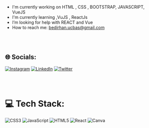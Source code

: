 
-  I'm currently working on HTML , CSS , BOOTSTRAP, JAVASCRIPT, VueJS
-  I'm currently learning  ,VuJS , ReactJs
-  I’m looking for help with REACT and Vue
-  How to reach me: bedirhan.ucbas@gmail.com

<br>
<br>

## 🌐 Socials:
[![Instagram](https://img.shields.io/badge/Instagram-%23E4405F.svg?logo=Instagram&logoColor=white)](https://instagram.com/bedirhanucbas) [![LinkedIn](https://img.shields.io/badge/LinkedIn-%230077B5.svg?logo=linkedin&logoColor=white)](https://linkedin.com/in/bedirhanucbas0) [![Twitter](https://img.shields.io/badge/Twitter-%231DA1F2.svg?logo=Twitter&logoColor=white)](https://twitter.com/bedirhanucbass) 

<br>
<br>

# 💻 Tech Stack:
![CSS3](https://img.shields.io/badge/css3-%231572B6.svg?style=for-the-badge&logo=css3&logoColor=white) ![JavaScript](https://img.shields.io/badge/javascript-%23323330.svg?style=for-the-badge&logo=javascript&logoColor=%23F7DF1E) ![HTML5](https://img.shields.io/badge/html5-%23E34F26.svg?style=for-the-badge&logo=html5&logoColor=white) ![React](https://img.shields.io/badge/react-%2320232a.svg?style=for-the-badge&logo=react&logoColor=%2361DAFB) ![Canva](https://img.shields.io/badge/Canva-%2300C4CC.svg?style=for-the-badge&logo=Canva&logoColor=white)
